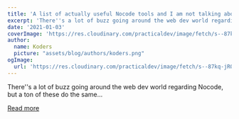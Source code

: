 ```yaml
---
title: 'A list of actually useful Nocode tools and I am not talking about site builders.'
excerpt: 'There''s a lot of buzz going around the web dev world regarding Nocode, but a ton of these do the same...'
date: '2021-01-03'
coverImage: 'https://res.cloudinary.com/practicaldev/image/fetch/s--87kq-jRQ--/c_imagga_scale,f_auto,fl_progressive,h_420,q_auto,w_1000/https://dev-to-uploads.s3.amazonaws.com/i/2c6f80b6xnjf69d7gy2q.png'
author:
  name: Koders
  picture: "assets/blog/authors/koders.png"
ogImage:
  url: 'https://res.cloudinary.com/practicaldev/image/fetch/s--87kq-jRQ--/c_imagga_scale,f_auto,fl_progressive,h_420,q_auto,w_1000/https://dev-to-uploads.s3.amazonaws.com/i/2c6f80b6xnjf69d7gy2q.png'
---
```


There''s a lot of buzz going around the web dev world regarding Nocode, but a ton of these do the same...

[Read more](https://dev.to/fayaz/a-list-of-actually-useful-nocode-tools-and-i-am-not-talking-about-site-builders-3m4g)
